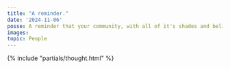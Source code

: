 ```yaml
---
title: "A reminder."
date: '2024-11-06'
posse: A reminder that your community, with all of it's shades and beliefs, is the most important thing to focus on right now. Meet with people face to face and talk to them, whether you are part of their culture or not. That’s why I’m so glad to be spending this evening with Ladies That UX Brighton @LadiesthatUX_Br@hci.social 🏳️‍🌈💜
images:
topic: People
---
```


{% include "partials/thought.html" %}
